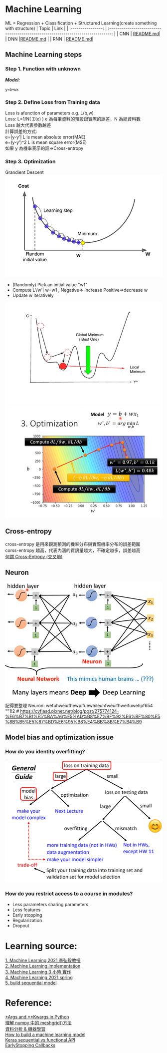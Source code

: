 # Machine Learning

ML = Regression + Classification + Structured Learning(create something with structure)
| Topic | Link |
| :----------------: | :-------------------------------------------------------------------------------: |
| CNN | [README.md](<./Convolutional%20Neural%20Network(CNN)/README.md>)|
| DNN |[README.md](<./Deep%20Neural%20Network(DNN)/README.md>) |
| RNN | [README.md](<./Recurrent%20Neural%20Network(RNN)/README.md>)|

## Machine Learning steps

### Step 1. Function with unknown

**_Model:_**

```
y=b+wx
```

### Step 2. Define Loss from Training data

Loss is afunction of parameters e.g. L(b,w)  
 Loss: L=1/N( Σ(e) ) e 為每筆資料的預設跟實際的誤差，N 為總資料數  
 Loss 越大代表參數越差  
 計算誤差的方式:  
 e=|y-y'| L is mean absolute error(MAE)  
 e=(y-y')^2 L is mean square error(MSE)  
 如果 y 為機率表示的話=>Cross-entropy

### Step 3. Optimization

Grandient Descent  
 ![Gradient descent](./images/Gradient%20descent.png "Gradient descent")

- (Randomly) Pick an initial value "w1"
- Compute L'/w'| w=w1 , Negative=> Increase Positive=>decrease w
- Update w iteratively

![Global minima & Local minima](./images/Global%20minima%20&%20Local%20minima.png "Global minima & Local minima")  
![Optimization](./images/Optimization.png "Optimization")

## Cross-entropy

cross-entropy 是用來觀測預測的機率分布與實際機率分布的誤差範圍  
corss-entropy 越高，代表內涵的資訊量越大，不確定越多，誤差越高  
[何謂 Cross-Entropy (交叉熵)](https://r23456999.medium.com/%E4%BD%95%E8%AC%82-cross-entropy-%E4%BA%A4%E5%8F%89%E7%86%B5-b6d4cef9189d)

## Neuron

![Neuron-Neural Network](./images/Neuron-Neural%20Network.png "Neuron-Neural Network")
記得要整理 Neuron: wefuhweiufhewpifuewhileuhfweuifhweifuwehpf654
""1!2 #
https://cvfiasd.pixnet.net/blog/post/275774124-%E6%B7%B1%E5%BA%A6%E5%AD%B8%E7%BF%92%E6%BF%80%E5%8B%B5%E5%87%BD%E6%95%B8%E4%BB%8B%E7%B4%B9

## Model bias and optimization issue

### How do you identity overfitting?

![general guide](./images/General%20guide.png "general guide")

### How do you restrict access to a course in modules?

- Less parameters sharing parameters
- Less features
- Early stopping
- Regularization
- Dropout

# Learning source:

[1. Machine Learning 2021 李弘毅教授](https://www.youtube.com/@HungyiLeeNTU)  
[2. Machine Learning Implementation](https://www.tutorialspoint.com/machine_learning/machine_learning_implementing.htm)  
[3. Machine Learning 3 小時 實作](https://www.youtube.com/watch?v=wm9yR1VspPs)  
[4. Machine Learning 2021 spring](https://speech.ee.ntu.edu.tw/~hylee/ml/2021-spring.php)  
[5. build sequential model](https://ithelp.ithome.com.tw/articles/10224345)

# Reference:

[\*Args and \*\*Kwargs in Python](https://www.youtube.com/watch?v=4jBJhCaNrWU&t=19s)  
[理解 numpy 中的 meshgrid()方法](https://wangyeming.github.io/2018/11/12/numpy-meshgrid/)  
[資料分析 & 機器學習](https://medium.com/jameslearningnote/%E8%B3%87%E6%96%99%E5%88%86%E6%9E%90-%E6%A9%9F%E5%99%A8%E5%AD%B8%E7%BF%92-%E7%AC%AC2-2%E8%AC%9B-%E5%A6%82%E4%BD%95%E7%8D%B2%E5%8F%96%E8%B3%87%E6%96%99-google-map-api-beb7c88dc4e3)  
[How to build a machine learning model](https://towardsdatascience.com/how-to-build-a-machine-learning-model-439ab8fb3fb1)  
[Keras sequential vs functional API](https://www.youtube.com/watch?v=EvGS3VAsG4Y)  
[EarlyStopping Callbacks](https://cynthiachuang.github.io/EarlyStopping-Callback/)
